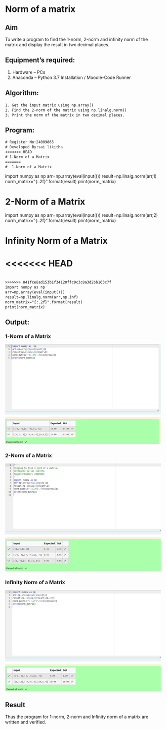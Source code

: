 # Norm of a matrix
## Aim
To write a program to find the 1-norm, 2-norm and infinity norm of the matrix and display the result in two decimal places.
## Equipment’s required:
1.	Hardware – PCs
2.	Anaconda – Python 3.7 Installation / Moodle-Code Runner
## Algorithm:
	1. Get the input matrix using np.array()   
    2. Find the 2-norm of the matrix using np.linalg.norm()
	3. Print the norm of the matrix in two decimal places.
## Program:

```
# Register No:24009865
# Developed By:sai likitha
<<<<<<< HEAD
# 1-Norm of a Matrix
=======
#  1-Norm of a Matrix

```

import numpy as  np
arr=np.array(eval(input()))
result=np.linalg.norm(arr,1)
norm_matrix="{:.2f}".format(result)
print(norm_matrix)


# 2-Norm of a Matrix



import numpy as np
arr=np.array(eval(input()))
result=np.linalg.norm(arr,2)
norm_matrix="{:.2f}".format(result)
print(norm_matrix)



# Infinity Norm of a Matrix

<<<<<<< HEAD
=======
```

>>>>>>> 841fce8ad153b1f34120ffc9c3c8a3d2bb163c7f
import numpy as np
arr=np.array(eval(input()))
result=np.linalg.norm(arr,np.inf)
norm_matrix="{:.2f}".format(result)
print(norm_matrix)

```

## Output:
### 1-Norm of a Matrix

![output2](norm1.png)

### 2-Norm of a Matrix

![output1](norm2.png)

### Infinity Norm of a Matrix

![output](norm3.png)

## Result
Thus the program for 1-norm, 2-norm and Infinity norm of a matrix are written and verified.
